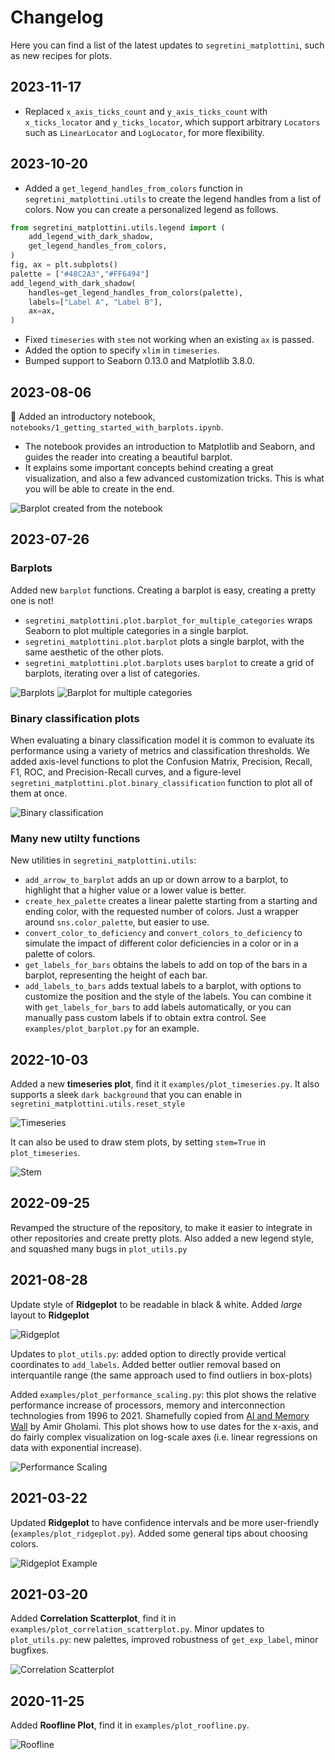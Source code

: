 
# Changelog

Here you can find a list of the latest updates to `segretini_matplottini`, such as new recipes for plots.

## 2023-11-17

* Replaced `x_axis_ticks_count` and `y_axis_ticks_count` with `x_ticks_locator` and `y_ticks_locator`, which support arbitrary `Locators` such as `LinearLocator` and `LogLocator`, for more flexibility.

## 2023-10-20

* Added a `get_legend_handles_from_colors` function in `segretini_matplottini.utils` to create the legend handles from a list of colors. Now you can create a personalized legend as follows.

```python
from segretini_matplottini.utils.legend import (
    add_legend_with_dark_shadow,
    get_legend_handles_from_colors,
)
fig, ax = plt.subplots()
palette = ["#48C2A3","#FF6494"]
add_legend_with_dark_shadow(
    handles=get_legend_handles_from_colors(palette),
    labels=["Label A", "Label B"],
    ax=ax,
)
```

* Fixed `timeseries` with `stem` not working when an existing `ax` is passed.
* Added the option to specify `xlim` in `timeseries`.
* Bumped support to Seaborn 0.13.0 and Matplotlib 3.8.0.

## 2023-08-06

🤯 Added an introductory notebook, `notebooks/1_getting_started_with_barplots.ipynb`.
* The notebook provides an introduction to Matplotlib and Seaborn, and guides the reader into creating a beautiful barplot.
* It explains some important concepts behind creating a great visualization, and also a few advanced customization tricks.
This is what you will be able to create in the end.

![Barplot created from the notebook](https://github.com/AlbertoParravicini/segretini-matplottini/blob/master/plots/notebooks/1_getting_started_with_barplots/our_amazing_barplot_v3.png)

## 2023-07-26

### Barplots 

Added new `barplot` functions. Creating a barplot is easy, creating a pretty one is not!
* `segretini_matplottini.plot.barplot_for_multiple_categories` wraps Seaborn to plot multiple categories in a single barplot.
* `segretini_matplottini.plot.barplot` plots a single barplot, with the same aesthetic of the other plots.
* `segretini_matplottini.plot.barplots` uses `barplot` to create a grid of barplots, iterating over a list of categories.

![Barplots](https://github.com/AlbertoParravicini/segretini-matplottini/blob/master/plots/barplots.png)
![Barplot for multiple categories](https://github.com/AlbertoParravicini/segretini-matplottini/blob/master/plots/barplot_for_multiple_categories.png)

### Binary classification plots

When evaluating a binary classification model it is common to evaluate its performance using a variety of metrics and classification thresholds. We added axis-level functions to plot the Confusion Matrix, Precision, Recall, F1, ROC, and Precision-Recall curves, and a figure-level `segretini_matplottini.plot.binary_classification` function to plot all of them at once.

![Binary classification](https://github.com/AlbertoParravicini/segretini-matplottini/blob/master/plots/binary_classification.png)

### Many new utilty functions

New utilities in `segretini_matplottini.utils`:
* `add_arrow_to_barplot` adds an up or down arrow to a barplot, to highlight that a higher value or a lower value is better.
* `create_hex_palette` creates a linear palette starting from a starting and ending color, with the requested number of colors. Just a wrapper around `sns.color_palette`, but easier to use.
* `convert_color_to_deficiency` and `convert_colors_to_deficiency` to simulate the impact of different color deficiencies in a color or in a palette of colors.
* `get_labels_for_bars` obtains the labels to add on top of the bars in a barplot, representing the height of each bar.
* `add_labels_to_bars` adds textual labels to a barplot, with options to customize the position and the style of the labels. You can combine it with `get_labels_for_bars` to add labels automatically, or you can manually pass custom labels if to obtain extra control. See `examples/plot_barplot.py` for an example.

## 2022-10-03

Added a new **timeseries plot**, find it it `examples/plot_timeseries.py`. It also supports a sleek `dark background` that you can enable in `segretini_matplottini.utils.reset_style`

![Timeseries](https://github.com/AlbertoParravicini/segretini-matplottini/blob/master/plots/timeseries.png)

It can also be used to draw stem plots, by setting `stem=True` in `plot_timeseries`.

![Stem](https://github.com/AlbertoParravicini/segretini-matplottini/blob/master/plots/stem.png)

## 2022-09-25

Revamped the structure of the repository, to make it easier to integrate in other repositories and create pretty plots. Also added a new legend style, and squashed many bugs in `plot_utils.py`

## 2021-08-28

Update style of **Ridgeplot** to be readable in black & white. Added *large* layout to **Ridgeplot**

![Ridgeplot](https://github.com/AlbertoParravicini/segretini-matplottini/blob/master/plots/ridgeplot_large.png)

Updates to `plot_utils.py`: added option to directly provide vertical coordinates to `add_labels`. Added better outlier removal based on interquantile range (the same approach used to find outliers in box-plots)

Added `examples/plot_performance_scaling.py`: this plot shows the relative performance increase of processors, memory and interconnection technologies from 1996 to 2021. 
Shamefully copied from [AI and Memory Wall](https://medium.com/riselab/ai-and-memory-wall-2cb4265cb0b8) by Amir Gholami.
This plot shows how to use dates for the x-axis, and do fairly complex visualization on log-scale axes (i.e. linear regressions on data with exponential increase).

![Performance Scaling](https://github.com/AlbertoParravicini/segretini-matplottini/blob/master/plots/performance_scaling.png)

## 2021-03-22

Updated **Ridgeplot** to have confidence intervals and be more user-friendly (`examples/plot_ridgeplot.py`). Added some general tips about choosing colors.

![Ridgeplot Example](https://github.com/AlbertoParravicini/segretini-matplottini/blob/master/plots/ridgeplot_compact.png)

## 2021-03-20

Added **Correlation Scatterplot**, find it in `examples/plot_correlation_scatterplot.py`.
Minor updates to `plot_utils.py`: new palettes, improved robustness of `get_exp_label`, minor bugfixes.

![Correlation Scatterplot](https://github.com/AlbertoParravicini/segretini-matplottini/blob/master/plots/correlation_scatterplot.png)

## 2020-11-25

Added **Roofline Plot**, find it in `examples/plot_roofline.py`.

![Roofline](https://github.com/AlbertoParravicini/segretini-matplottini/blob/master/plots/roofline_double.png)

